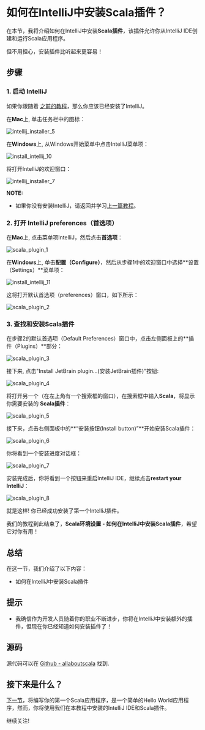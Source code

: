 # 如何在IntelliJ中安装Scala插件？


在本节，我将介绍如何在IntelliJ中安装**Scala插件**，该插件允许你从IntelliJ IDE创建和运行Scala应用程序。

但不用担心，安装插件比听起来更容易！

## 步骤

### 1. 启动 IntelliJ

如果你跟随着 [之前的教程](http://allaboutscala.com/tutorials/chapter-1-getting-familiar-intellij-ide/)，那么你应该已经安装了IntelliJ。

在**Mac**上, 单击任务栏中的图标：

![intellij_installer_5](http://allaboutscala.com/wp-content/uploads/2016/05/intellij_installer_5-1-1024x121.png)

在**Windows**上, 从Windows开始菜单中点击IntelliJ菜单项：

![install_intellij_10](http://allaboutscala.com/wp-content/uploads/2016/05/install_intellij_10-223x300.png)

将打开IntelliJ的欢迎窗口：

![intellij_installer_7](http://allaboutscala.com/wp-content/uploads/2016/05/intellij_installer_7-1024x696.png)

**NOTE:**

- 如果你没有安装IntelliJ，请返回并学习[上一篇教程](http://allaboutscala.com/tutorials/chapter-1-getting-familiar-intellij-ide/)。

### 2. 打开 IntelliJ preferences（首选项）

在**Mac**上, 点击菜单项IntelliJ，然后点击**首选项**：

![scala_plugin_1](http://allaboutscala.com/wp-content/uploads/2016/05/scala_plugin_1.png)


在**Windows**上, 单击**配置（Configure）**，然后从步骤1中的欢迎窗口中选择**设置（Settings）**菜单项：

![install_intellij_11](http://allaboutscala.com/wp-content/uploads/2016/05/install_intellij_11-1024x692.png)
 
这将打开默认首选项（preferences）窗口，如下所示：

![scala_plugin_2](http://allaboutscala.com/wp-content/uploads/2016/05/scala_plugin_2-1024x448.png)


### 3. 查找和安装Scala插件

在步骤2的默认首选项（Default Preferences）窗口中，点击左侧面板上的**插件（Plugins）**部分：

![scala_plugin_3](http://allaboutscala.com/wp-content/uploads/2016/05/scala_plugin_3-1024x519.png)

接下来, 点击"Install JetBrain plugin…(安装JetBrain插件)"按钮:

![scala_plugin_4](http://allaboutscala.com/wp-content/uploads/2016/05/scala_plugin_4-1024x519.png)

将打开另一个（在左上角有一个搜索框的窗口），在搜索框中输入**Scala**，将显示你需要安装的 **Scala插件**：

![scala_plugin_5](http://allaboutscala.com/wp-content/uploads/2016/05/scala_plugin_5-1024x651.png)

接下来，点击右侧面板中的**“安装按钮(Install button)”**开始安装Scala插件： 

![scala_plugin_6](http://allaboutscala.com/wp-content/uploads/2016/05/scala_plugin_6-1024x651.png)

你将看到一个安装进度对话框：

![scala_plugin_7](http://allaboutscala.com/wp-content/uploads/2016/05/scala_plugin_7-1024x246.png)

安装完成后，你将看到一个按钮来重启IntelliJ IDE，继续点击**restart your IntelliJ**：

![scala_plugin_8](http://allaboutscala.com/wp-content/uploads/2016/05/scala_plugin_8-1024x460.png)

就是这样! 你已经成功安装了第一个IntelliJ插件。

我们的教程到此结束了，**Scala环境设置 - 如何在IntelliJ中安装Scala插件**，希望它对你有用！

## 总结

在这一节，我们介绍了以下内容：

- 如何在IntelliJ中安装Scala插件

## 提示

- 我确信作为开发人员随着你的职业不断进步，你将在IntelliJ中安装额外的插件，但现在你已经知道如何安装插件了！


## 源码

源代码可以在 [Github - allaboutscala](https://github.com/nadimbahadoor/allaboutscala) 找到.

## 接下来是什么？

[下一节](tutorial/1_5.md)，将编写你的第一个Scala应用程序，是一个简单的Hello World应用程序，然而，你将使用我们在本教程中安装的IntelliJ IDE和Scala插件。

继续关注!
